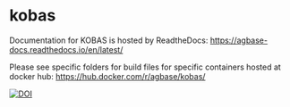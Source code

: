 # kobas

Documentation for KOBAS is hosted by ReadtheDocs: https://agbase-docs.readthedocs.io/en/latest/

Please see specific folders for build files for specific containers hosted at docker hub: https://hub.docker.com/r/agbase/kobas/

[![DOI](https://zenodo.org/badge/196450302.svg)](https://zenodo.org/badge/latestdoi/196450302)
